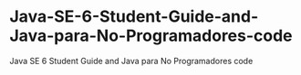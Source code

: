 # Java-SE-6-Student-Guide-and-Java-para-No-Programadores-code
Java SE 6 Student Guide and Java para No Programadores code
